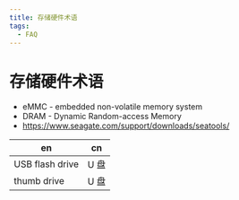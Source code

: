 ```yaml
---
title: 存储硬件术语
tags:
  - FAQ
---
```


# 存储硬件术语

- eMMC - embedded non-volatile memory system
- DRAM - Dynamic Random-access Memory
- https://www.seagate.com/support/downloads/seatools/

| en              | cn   |
| --------------- | ---- |
| USB flash drive | U 盘 |
| thumb drive     | U 盘 |
